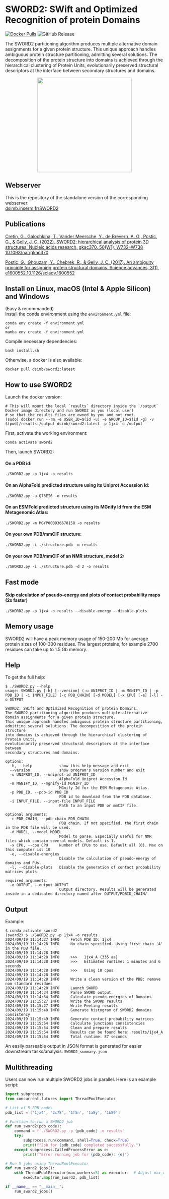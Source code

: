# SWORD2: SWift and Optimized Recognition of protein Domains

[![Docker Pulls](https://img.shields.io/docker/pulls/dsimb/sword2.svg)](https://hub.docker.com/r/dsimb/sword2)
![GitHub Release](https://img.shields.io/github/v/release/DSIMB/SWORD2)

The SWORD2 partitioning algorithm produces multiple alternative domain assignments for a given protein structure. This unique approach handles ambiguous protein structure partitioning, admitting several solutions. The decomposition of the protein structure into domains is achieved through the hierarchical clustering of Protein Units, evolutionarily preserved structural descriptors at the interface between secondary structures and domains.

<p align="center">
<picture>
  <source media="(prefers-color-scheme: dark)" srcset="https://user-images.githubusercontent.com/25644865/181113256-4c2e9740-014f-4d57-91d0-f5beaf7d51d3.png" width="300">
  <img alt="" src="https://user-images.githubusercontent.com/25644865/181106191-e97f1ace-fb93-41d1-a4f0-6a84b7fcc2a1.png" width="300">
</picture>
</p>


## Webserver

This is the repository of the standalone version of the corresponding webserver:  
[dsimb.inserm.fr/SWORD2](https://dsimb.inserm.fr/SWORD2)


## Publications

[Cretin, G., Galochkina, T., Vander Meersche, Y., de Brevern, A. G., Postic, G., & Gelly, J. C. (2022).
SWORD2: hierarchical analysis of protein 3D structures. Nucleic acids research, gkac370.
50(W1), W732–W738 10.1093/nar/gkac370](https://doi.org/10.1093/nar/gkac370)

[Postic, G., Ghouzam, Y., Chebrek, R., & Gelly, J. C. (2017).
An ambiguity principle for assigning protein structural domains.
Science advances, 3(1), e1600552.10.1126/sciadv.1600552](https://doi.org/10.1126/sciadv.1600552)



## Install on Linux, macOS (Intel & Apple Silicon) and Windows

(Easy & recommanded)  
Install the conda environment using the `environment.yml` file:
```
conda env create -f environment.yml
or
mamba env create -f environment.yml
```

Compile necessary dependencies:
```
bash install.sh
```

Otherwise, a docker is also available:
```
docker pull dsimb/sword2:latest
```

## How to use SWORD2

Launch the docker version:
```
# This will mount the local `results` directory inside the `/output` Docker image directory and run SWORD2 as you (local user)
# so that the results files are owned by you and not root.
(sudo) docker run --rm -e USER_ID=$(id -u) -e GROUP_ID=$(id -g) -v $(pwd)/results:/output dsimb/sword2:latest -p 1jx4 -o /output
```

First, activate the working environment:
```
conda activate sword2
```

Then, launch SWORD2:

#### On a PDB id:
```
./SWORD2.py -p 1jx4 -o results
```

#### On an AlphaFold predicted structure using its Uniprot Accession Id:
```
./SWORD2.py -u Q76EI6 -o results
```

#### On an ESMFold predicted structure using its MGnify Id from the ESM Metagenomic Atlas:
```
./SWORD2.py -m MGYP000936678158 -o results
```

#### On your own PDB/mmCIF structure:
```
./SWORD2.py -i ./structure.pdb -o results
```

#### On your own PDB/mmCIF of an NMR structure, model 2:
```
./SWORD2.py -i ./structure.pdb -d 2 -o results
```

## Fast mode 

#### Skip calculation of pseudo-energy and plots of contact probability maps (2x faster)
```
./SWORD2.py -p 1jx4 -o results --disable-energy --disable-plots
```

## Memory usage

SWORD2 will have a peak memory usage of 150-200 Mb for average protein sizes of 100-300 residues.
The largest proteins, for example 2700 residues can take up to 1.5 Gb memory.

## Help

To get the full help:
```console
$ ./SWORD2.py --help
usage: SWORD2.py [-h] [--version] (-u UNIPROT_ID | -m MGNIFY_ID | -p PDB_ID | -i INPUT_FILE) [-c PDB_CHAIN] [-d MODEL] [-x CPU] [-e] [-l] -o OUTPUT

SWORD2: SWift and Optimized Recognition of protein Domains.
The SWORD2 partitioning algorithm produces multiple alternative
domain assignments for a given protein structure.
This unique approach handles ambiguous protein structure partitioning,
admitting several solutions. The decomposition of the protein structure
into domains is achieved through the hierarchical clustering of Protein Units,
evolutionarily preserved structural descriptors at the interface between
secondary structures and domains.

options:
  -h, --help            show this help message and exit
  --version             show program's version number and exit
  -u UNIPROT_ID, --uniprot-id UNIPROT_ID
                        AlphaFold Uniprot Accession Id.
  -m MGNIFY_ID, --mgnify-id MGNIFY_ID
                        MGnify Id for the ESM Metagenomic Atlas.
  -p PDB_ID, --pdb-id PDB_ID
                        PDB id to download from the PDB database.
  -i INPUT_FILE, --input-file INPUT_FILE
                        Path to an input PDB or mmCIF file.

optional arguments:
  -c PDB_CHAIN, --pdb-chain PDB_CHAIN
                        PDB chain. If not specified, the first chain in the PDB file will be used.
  -d MODEL, --model MODEL
                        Model to parse. Especially useful for NMR files which contain several models. Default is 1.
  -x CPU, --cpu CPU     Number of CPUs to use. Default all (0). Max on this computer is: 10
  -e, --disable-energies
                        Disable the calculation of pseudo-energy of domains and PUs.
  -l, --disable-plots   Disable the generation of contact probability matrices plots.

required arguments:
  -o OUTPUT, --output OUTPUT
                        Output directory. Results will be generated inside in a dedicated directory named after OUTPUT/PDBID_CHAIN/
```


## Output

Example:
```
$ conda activate sword2
(sword2) $ ./SWORD2.py -p 1jx4 -o results
2024/09/19 11:14:27 INFO     Fetch PDB ID: 1jx4
2024/09/19 11:14:28 INFO     No chain specified. Using first chain 'A' in the PDB file.
2024/09/19 11:14:28 INFO
2024/09/19 11:14:28 INFO     >>>   1jx4_A (335 aa)
2024/09/19 11:14:28 INFO     >>>   Estimated runtime: 1 minutes and 6 seconds
2024/09/19 11:14:28 INFO     >>>   Using 10 cpus
2024/09/19 11:14:28 INFO
2024/09/19 11:14:28 INFO     Write a clean version of the PDB: remove non standard residues
2024/09/19 11:14:28 INFO     Launch SWORD
2024/09/19 11:14:34 INFO     Parse SWORD output
2024/09/19 11:14:34 INFO     Calculate pseudo-energies of Domains
2024/09/19 11:15:27 INFO     Write the SWORD results
2024/09/19 11:15:27 INFO     Write Peeling results
2024/09/19 11:15:48 INFO     Generate histogram of SWORD2 domains consistency
2024/09/19 11:15:49 INFO     Generate contact probability matrices
2024/09/19 11:15:54 INFO     Calculate junctions consistencies
2024/09/19 11:15:54 INFO     Clean and prepare results
2024/09/19 11:15:54 INFO     Results can be found here: results/1jx4_A
2024/09/19 11:15:54 INFO     Total runtime: 87 seconds
```

An easily parseable output in JSON format is generated for easier downstream tasks/analysis: `SWORD2_summary.json`



## Multithreading

Users can now run multiple SWORD2 jobs in parallel.
Here is an example script:
```python
import subprocess
from concurrent.futures import ThreadPoolExecutor

# List of 5 PDB codes
pdb_list = ['1jx4', '2c78', '1f5n', '1a8y', '1b89']

# Function to run a SWORD2 job
def run_sword2(pdb_code):
    command = f'./SWORD2.py -p {pdb_code} -o results'
    try:
        subprocess.run(command, shell=True, check=True)
        print(f"Job for {pdb_code} completed successfully.")
    except subprocess.CalledProcessError as e:
        print(f"Error running job for {pdb_code}: {e}")

# Run 5 jobs using ThreadPoolExecutor
def run_sword2_jobs():
    with ThreadPoolExecutor(max_workers=5) as executor:  # Adjust max_workers based on your system's capabilities
        executor.map(run_sword2, pdb_list)

if __name__ == "__main__":
    run_sword2_jobs()
```
